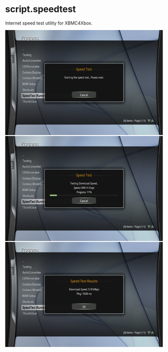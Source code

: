 # script.speedtest
Internet speed test utility for XBMC4Xbox.

![](screenshots/1.png)
![](screenshots/2.png)
![](screenshots/3.png)
